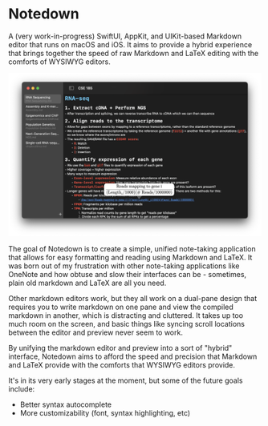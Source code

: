 # Notedown

A (very work-in-progress) SwiftUI, AppKit, and UIKit-based Markdown editor that runs on macOS and iOS. It aims to provide a hybrid experience that brings together the speed of raw Markdown and LaTeX editing with the comforts of WYSIWYG editors.

![Notedown Screenshot](screenshots/2023-05-08.png)

The goal of Notedown is to create a simple, unified note-taking application that allows for easy formatting and reading using Markdown and LaTeX. It was born out of my frustration with other note-taking applications like OneNote and how obtuse and slow their interfaces can be - sometimes, plain old markdown and LaTeX are all you need.

Other markdown editors work, but they all work on a dual-pane design that requires you to write markdown on one pane and view the compiled markdown in another, which is distracting and cluttered. It takes up too much room on the screen, and basic things like syncing scroll locations between the editor and preview never seem to work.

By unifying the markdown editor and preview into a sort of "hybrid" interface, Notedown aims to afford the speed and precision that Markdown and LaTeX provide with the comforts that WYSIWYG editors provide.

It's in its very early stages at the moment, but some of the future goals include:
- Better syntax autocomplete
- More customizability (font, syntax highlighting, etc)
